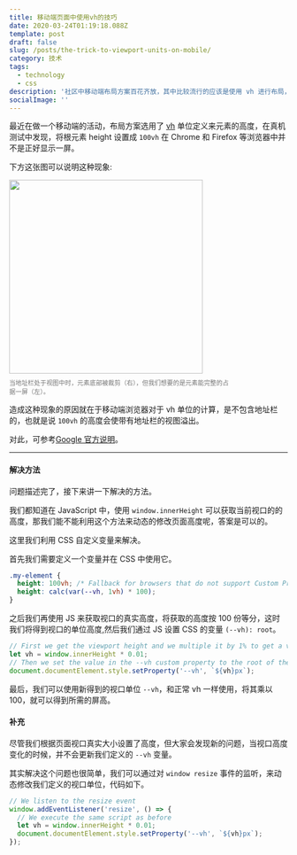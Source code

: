 ```yaml
---
title: 移动端页面中使用vh的技巧
date: 2020-03-24T01:19:18.088Z
template: post
draft: false
slug: /posts/the-trick-to-viewport-units-on-mobile/
category: 技术
tags:
  - technology
  - css
description: '社区中移动端布局方案百花齐放，其中比较流行的应该是使用 vh 进行布局，本文将介绍实际使用 vh 时遇到的问题及解决方法。'
socialImage: ''
---
```


最近在做一个移动端的活动，布局方案选用了 [vh](https://www.w3.org/TR/css-values-3/#vh) 单位定义来元素的高度，在真机测试中发现，将根元素 height 设置成 `100vh` 在 Chrome 和 Firefox 等浏览器中并不是正好显示一屏。

下方这张图可以说明这种现象:

<img src='https://unpkg.com/vh-check@2.0.5/issue-schema.svg' height='350'/>
<figcaption>
  <font style="font-size: .7rem;color: #767676;display: block;width: 80%;padding-top: .5rem;">当地址栏处于视图中时，元素底部被裁剪（右），但我们想要的是元素能完整的占据一屏（左）。</font>
</figcaption>

造成这种现象的原因就在于移动端浏览器对于 vh 单位的计算，是不包含地址栏的，也就是说 `100vh` 的高度会使带有地址栏的视图溢出。

对此，可参考[Google 官方说明](https://developers.google.com/web/updates/2016/12/url-bar-resizing)。

----

#### 解决方法

问题描述完了，接下来讲一下解决的方法。

我们都知道在 JavaScript 中，使用 `window.innerHeight` 可以获取当前视口的的高度，那我们能不能利用这个方法来动态的修改页面高度呢，答案是可以的。

这里我们利用 CSS 自定义变量来解决。

首先我们需要定义一个变量并在 CSS 中使用它。

```css
.my-element {
  height: 100vh; /* Fallback for browsers that do not support Custom Properties */
  height: calc(var(--vh, 1vh) * 100);
}
```

之后我们再使用 JS 来获取视口的真实高度，将获取的高度按 100 份等分，这时我们将得到视口的单位高度,然后我们通过 JS 设置 CSS 的变量 `(--vh): root`。

```js
// First we get the viewport height and we multiple it by 1% to get a value for a vh unit
let vh = window.innerHeight * 0.01;
// Then we set the value in the --vh custom property to the root of the document
document.documentElement.style.setProperty('--vh', `${vh}px`);
```

最后，我们可以使用新得到的视口单位 `--vh`，和正常 vh 一样使用，将其乘以 100，就可以得到所需的屏高。

#### 补充

尽管我们根据页面视口真实大小设置了高度，但大家会发现新的问题，当视口高度变化的时候，并不会更新我们定义的 `--vh` 变量。

其实解决这个问题也很简单，我们可以通过对 `window resize` 事件的监听，来动态修改我们定义的视口单位，代码如下。

```js
// We listen to the resize event
window.addEventListener('resize', () => {
  // We execute the same script as before
  let vh = window.innerHeight * 0.01;
  document.documentElement.style.setProperty('--vh', `${vh}px`);
});
```

